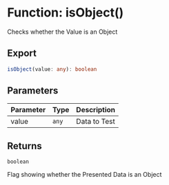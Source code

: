 # Function: isObject()

Checks whether the Value is an Object

## Export

```ts
isObject(value: any): boolean
```

## Parameters

| Parameter | Type  | Description  |
| :-------- | :---- | :----------- |
| value     | `any` | Data to Test |

## Returns

`boolean`

Flag showing whether the Presented Data is an Object

